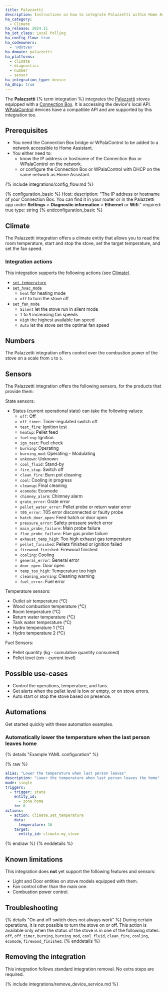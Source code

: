 ```yaml
---
title: Palazzetti
description: Instructions on how to integrate Palazzetti within Home Assistant.
ha_category:
  - Climate
ha_release: 2024.11
ha_iot_class: Local Polling
ha_config_flow: true
ha_codeowners:
  - '@dotvav'
ha_domain: palazzetti
ha_platforms:
  - climate
  - diagnostics
  - number
  - sensor
ha_integration_type: device
ha_dhcp: true
---
```


The **Palazzetti** {% term integration %} integrates the [Palazzetti](https://palazzettigroup.com/)
stoves equipped with a [Connection Box](https://palazzettigroup.com/research-and-development/app/).
It is accessing the device's local API. [WPalaControl](https://github.com/Domochip/WPalaControl)
devices have a compatible API and are supported by this integration too.

## Prerequisites

- You need the Connection Box bridge or WPalaControl to be added to a network accessible to Home Assistant.
- You either need to:
  - know the IP address or hostname of the Connection Box or WPalaControl on the network.
  - or configure the Connection Box or WPalaControl with DHCP on the same network as Home Assistant.

{% include integrations/config_flow.md %}

{% configuration_basic %}
Host:
  description: "The IP address or hostname of your Connection Box. You can find it in your router or in the Palazzetti app under **Settings** > **Diagnostic information** > **Ethernet** or **Wifi**."
  required: true
  type: string
{% endconfiguration_basic %}

## Climate

The Palazzetti integration offers a climate entity that allows you to read the
room temperature, start and stop the stove, set the target temperature, and set
the fan speed.

### Integration actions

This integration supports the following actions (see [Climate](/integrations/climate/)).

- [`set_temperature`](/integrations/climate/#action-climateset_temperature)
- [`set_hvac_mode`](/integrations/climate/#action-climateset_hvac_mode)
  - `heat` for heating mode
  - `off` to turn the stove off
- [`set_fan_mode`](/integrations/climate/#action-climateset_fan_mode)
  - `Silent` let the stove run in silent mode
  - `1` to `5` increasing fan speeds
  - `High` the highest available fan speed
  - `Auto` let the stove set the optimal fan speed

## Numbers

The Palazzetti integration offers control over the combustion power of the stove on a scale from `1` to `5`.

## Sensors

The Palazzetti integration offers the following sensors, for the products that provide them:

State sensors:

- Status (current operational state) can take the following values:
  - `off`: Off
  - `off_timer`: Timer-regulated switch off
  - `test_fire`: Ignition test
  - `heatup`: Pellet feed
  - `fueling`: Ignition
  - `ign_test`: Fuel check
  - `burning`: Operating
  - `burning_mod`: Operating - Modulating
  - `unknown`: Unknown
  - `cool_fluid`: Stand-by
  - `fire_stop`: Switch off
  - `clean_fire`: Burn pot cleaning
  - `cool`: Cooling in progress
  - `cleanup`: Final cleaning
  - `ecomode`: Ecomode
  - `chimney_alarm`: Chimney alarm
  - `grate_error`: Grate error
  - `pellet_water_error`: Pellet probe or return water error
  - `t05_error`: T05 error disconnected or faulty probe
  - `hatch_door_open`: Feed hatch or door open
  - `pressure_error`: Safety pressure switch error
  - `main_probe_failure`: Main probe failure
  - `flue_probe_failure`: Flue gas probe failure
  - `exhaust_temp_high`: Too high exhaust gas temperature
  - `pellet_finished`: Pellets finished or ignition failed
  - `firewood_finished`: Firewood finished
  - `cooling`: Cooling
  - `general_error`: General error
  - `door_open`: Door open
  - `temp_too_high`: Temperature too high
  - `cleaning_warning`: Cleaning warning
  - `fuel_error`: Fuel error
  
Temperature sensors:

- Outlet air temperature (°C)
- Wood combustion temperature (°C)
- Room temperature (°C)
- Return water temperature (°C)
- Tank water temperature (°C)
- Hydro temperature 1 (°C)
- Hydro temperature 2 (°C)

Fuel Sensors:

- Pellet quantity (kg - cumulative quantity consumed)
- Pellet level (cm - current level)

## Possible use-cases

- Control the operations, temperature, and fans.
- Get alerts when the pellet level is low or empty, or on stove errors.
- Auto start or stop the stove based on presence.

## Automations

Get started quickly with these automation examples.

### Automatically lower the temperature when the last person leaves home

{% details "Example YAML configuration" %}

{% raw %}

```yaml
alias: "Lower the temperature when last person leaves"
description: "Lower the temperature when last person leaves the home"
mode: single
triggers:
  - trigger: state
    entity_id:
      - zone.home
    to: 0
actions:
  - action: climate.set_temperature
    data:
      temperature: 16
    target:
      entity_id: climate.my_stove
```

{% endraw %} {% enddetails %}

## Known limitations

This integration does **not** yet support the following features and sensors:

- Light and Door entities on stove models equipped with them.
- Fan control other than the main one.
- Combustion power control.

## Troubleshooting

{% details "On and off switch does not always work" %}
During certain operations, it is not possible to turn the stove on or off. This action is available
only when the status of the stove is in one of the following states: `off`, `off_timer`, `burning`, `burning_mod`, `cool_fluid`,
`clean_fire`, `cooling`, `ecomode`, `firewood_finished`.
{% enddetails %}

## Removing the integration

This integration follows standard integration removal. No extra steps are required.

{% include integrations/remove_device_service.md %}
